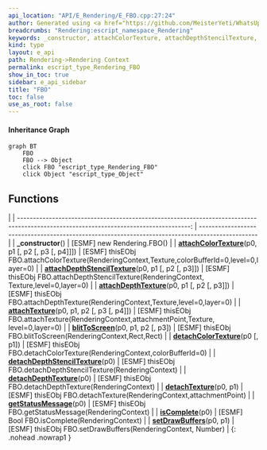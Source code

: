 ```yaml
---
api_location: "API/E_Rendering/E_FBO.cpp:27:24"
author: Generated using <a href="https://github.com/MeisterYeti/WhatsUpDoc">WhatsUpDoc</a>
breadcrumbs: "Rendering:escript_namespace_Rendering"
keywords: _constructor, attachColorTexture, attachDepthStencilTexture, attachDepthTexture, attachTexture, detachColorTexture, detachDepthStencilTexture, detachDepthTexture, detachTexture, getStatusMessage, isComplete, setDrawBuffers, blitToScreen
kind: type
layout: e_api
path: Rendering->Rendering Context
permalink: escript_type_Rendering_FBO
show_in_toc: true
sidebar: e_api_sidebar
title: "FBO"
toc: false
use_as_root: false
---
```


#### Inheritance Graph

```mermaid
graph BT
	FBO
	FBO --> Object
	click FBO "escript_type_Rendering_FBO"
	click Object "escript_type_Object"
```

## Functions

|
| ------------------------------------------------------------------------------------------------------------------------------------: | ------------------------------------------------------------------------------------------------ | 
| **_constructor**()                                                                                                                    | [ESMF] new Rendering.FBO()                                                                       | 
| **[attachColorTexture](classRendering_1_1FBO#classRendering_1_1FBO_1ad5941b25c468fa76eed5ef293fc6648f)**(p0, p1 [, p2 [, p3 [, p4]]]) | [ESMF] thisEObj FBO.attachColorTexture(RenderingContext,Texture,colorBufferId=0,level=0,layer=0) | 
| **[attachDepthStencilTexture](classRendering_1_1FBO#classRendering_1_1FBO_1a89823c0a17360e29c141080327f1702e)**(p0, p1 [, p2 [, p3]]) | [ESMF] thisEObj FBO.attachDepthStencilTexture(RenderingContext, Texture,level=0,layer=0)         | 
| **[attachDepthTexture](classRendering_1_1FBO#classRendering_1_1FBO_1afb7d1da9fa1c340a82750e2d35ad3dc9)**(p0, p1 [, p2 [, p3]])        | [ESMF] thisEObj FBO.attachDepthTexture(RenderingContext,Texture,level=0,layer=0)                 | 
| **[attachTexture](classRendering_1_1FBO#classRendering_1_1FBO_1a78f8e1d1b89f55d43c3f0c878be515b4)**(p0, p1, p2 [, p3 [, p4]])         | [ESMF] thisEObj FBO.attachTexture(RenderingContext,attachmentPoint,Texture, level=0,layer=0)     | 
| **[blitToScreen](classRendering_1_1FBO#classRendering_1_1FBO_1a28dbdc43d408924b08bf634f9f22cff7)**(p0, p1, p2 [, p3])                 | [ESMF] thisEObj FBO.blitToScreen(RenderingContext,Rect,Rect)                                     | 
| **[detachColorTexture](classRendering_1_1FBO#classRendering_1_1FBO_1a13866e8aa2f112d92e69684499ab2c13)**(p0 [, p1])                   | [ESMF] thisEObj FBO.detachColorTexture(RenderingContext,colorBufferId=0)                         | 
| **[detachDepthStencilTexture](classRendering_1_1FBO#classRendering_1_1FBO_1af9c4449f211617a7297080013242b8ff)**(p0)                   | [ESMF] thisEObj FBO.detachDepthStencilTexture(RenderingContext)                                  | 
| **[detachDepthTexture](classRendering_1_1FBO#classRendering_1_1FBO_1af4a558dc9f89868991bacc26fc6a2ddc)**(p0)                          | [ESMF] thisEObj FBO.detachDepthTexture(RenderingContext)                                         | 
| **[detachTexture](classRendering_1_1FBO#classRendering_1_1FBO_1aca3afcb1b25a552534bea4379dd40432)**(p0, p1)                           | [ESMF] thisEObj FBO.detachTexture(RenderingContext,attachmentPoint)                              | 
| **[getStatusMessage](classRendering_1_1FBO#classRendering_1_1FBO_1a783bdbb8d91a44bd6cc7b2b7dc9edc03)**(p0)                            | [ESMF] thisEObj FBO.getStatusMessage(RenderingContext)                                           | 
| **[isComplete](classRendering_1_1FBO#classRendering_1_1FBO_1a005cf7d5657e32370b6691ea1a7d8979)**(p0)                                  | [ESMF] Bool FBO.isComplete(RenderingContext)                                                     | 
| **[setDrawBuffers](classRendering_1_1FBO#classRendering_1_1FBO_1a76c4e5aefff3517bc3653a03cd80e4e7)**(p0, p1)                          | [ESMF] thisEObj FBO.setDrawBuffers(RenderingContext, Number)                                     | 
{: .nohead .nowrap1 }


